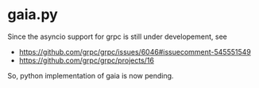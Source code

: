 # gaia.py

Since the asyncio support for grpc is still under developement, see

- https://github.com/grpc/grpc/issues/6046#issuecomment-545551549
- https://github.com/grpc/grpc/projects/16

So, python implementation of gaia is now pending.
